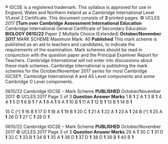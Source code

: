 ® IGCSE is a registered trademark. This syllabus is approved for use in England, Wales and Northern Ireland as a Cambridge International Level 1/Level 2 Certificate. This document consists of **3** printed pages. © UCLES 2017 **[Turn over Cambridge Assessment International Education** Cambridge International General Certificate of Secondary Education **BIOLOGY 0610/22** Paper 2 Multiple Choice (Extended) **October/November 2017** MARK SCHEME Maximum Mark: 40 **Published** This mark scheme is published as an aid to teachers and candidates, to indicate the requirements of the examination. Mark schemes should be read in conjunction with the question paper and the Principal Examiner Report for Teachers. Cambridge International will not enter into discussions about these mark schemes. Cambridge International is publishing the mark schemes for the October/November 2017 series for most Cambridge IGCSE®, Cambridge International A and AS Level components and some Cambridge O Level components. 


0610/22 Cambridge IGCSE – Mark Scheme **PUBLISHED** October/November 2017 © UCLES 2017 Page 2 of 3 **Question Answer Marks** 1 B **1** 2 A **1** 3 B **1** 4 A **1** 5 D **1** 6 B **1** 7 A **1** 8 A **1** 9 A **1** 10 B **1** 11 A **1** 12 B **1** 13 B **1** 14 B **1** 

15 C (^) **1** 16 B **1** 17 D **1** 18 A **1** 19 B **1** 20 C **1** 21 A **1** 22 A **1** 23 A **1** 24 B (^) **1** 25 A **1** 26 D **1** 27 C **1** 28 D **1** 


0610/22 Cambridge IGCSE – Mark Scheme **PUBLISHED** October/November 2017 © UCLES 2017 Page 3 of 3 **Question Answer Marks** 29 A **1** 30 C **1** 31 D **1** 32 C **1** 33 B **1** 34 B **1** 35 A **1** 36 D **1** 37 D **1** 38 D **1** 39 B **1** 40 B **1** 


